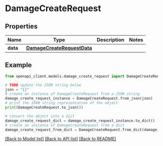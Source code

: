# DamageCreateRequest


## Properties

Name | Type | Description | Notes
------------ | ------------- | ------------- | -------------
**data** | [**DamageCreateRequestData**](DamageCreateRequestData.md) |  | 

## Example

```python
from openapi_client.models.damage_create_request import DamageCreateRequest

# TODO update the JSON string below
json = "{}"
# create an instance of DamageCreateRequest from a JSON string
damage_create_request_instance = DamageCreateRequest.from_json(json)
# print the JSON string representation of the object
print(DamageCreateRequest.to_json())

# convert the object into a dict
damage_create_request_dict = damage_create_request_instance.to_dict()
# create an instance of DamageCreateRequest from a dict
damage_create_request_from_dict = DamageCreateRequest.from_dict(damage_create_request_dict)
```
[[Back to Model list]](../README.md#documentation-for-models) [[Back to API list]](../README.md#documentation-for-api-endpoints) [[Back to README]](../README.md)


